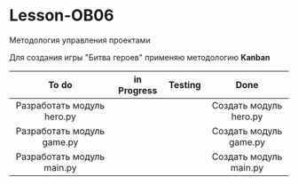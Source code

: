 # Lesson-OB06
 Методология управления проектами

Для создания игры "Битва героев" применяю методологию **Kanban**</br>

|           To do            | in Progress | Testing |          Done          |
|:--------------------------:|:-----------:|:-------:|:----------------------:|
| Разработать модуль hero.py |             |         | Создать модуль hero.py |
| Разработать модуль game.py |             |         | Создать модуль game.py |
| Разработать модуль main.py |             |         | Создать модуль main.py |
